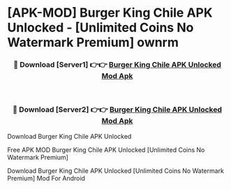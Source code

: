 # [APK-MOD] Burger King Chile APK Unlocked - [Unlimited Coins No Watermark Premium] ownrm



<div align="center">
<h3>🔴 Download [Server1] 👉👉 <a href="https://momento.my/?title=Burger_King_Chile_APK_Unlocked">Burger King Chile APK Unlocked Mod Apk</a></h3><br>

<h3>🔴 Download [Server2] 👉👉 <a href="https://momento.my/?title=Burger_King_Chile_APK_Unlocked">Burger King Chile APK Unlocked Mod Apk</a></h3>
</div>



Download Burger King Chile APK Unlocked 

Free APK MOD Burger King Chile APK Unlocked [Unlimited Coins No Watermark Premium]

Download Burger King Chile APK Unlocked [Unlimited Coins No Watermark Premium] Mod For Android
